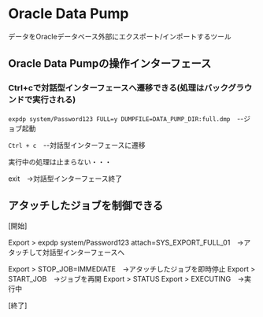 # Oracle Data Pump
データをOracleデータベース外部にエクスポート/インポートするツール
## Oracle Data Pumpの操作インターフェース
### Ctrl+cで対話型インターフェースへ遷移できる(処理はバックグラウンドで実行される)

`expdp system/Password123 FULL=y DUMPFILE=DATA_PUMP_DIR:full.dmp`　--ジョブ起動

`Ctrl + c`　--対話型インターフェースに遷移

実行中の処理は止まらない・・・

exit　→対話型インターフェース終了
## アタッチしたジョブを制御できる
[開始]

Export > expdp system/Password123 attach=SYS_EXPORT_FULL_01　→アタッチして対話型インターフェースへ

Export > STOP_JOB=IMMEDIATE　→アタッチしたジョブを即時停止
Export > START_JOB　→ジョブを再開
Export > STATUS
Export > EXECUTING　→実行中

[終了]